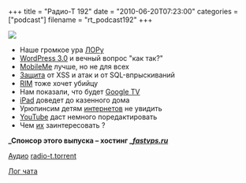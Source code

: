 +++
title = "Радио-Т 192"
date = "2010-06-20T07:23:00"
categories = ["podcast"]
filename = "rt_podcast192"
+++

![](https://radio-t.com/images/radio-t/rt192.png)

- Наше громкое ура [ЛОРу
](http://www.linux.org.ru/news/linux-org-ru/5000089)
- [WordPress 3.0](http://habrahabr.ru/blogs/wordpress/96768/) и вечный вопрос "как так?"
- [MobileMe](http://www.appleinsider.com/articles/10/06/18/inside_apples_new_mobileme_web_and_ios_apps.html) лучше, но не для всех
- [Защита](http://www.opennet.ru/opennews/art.shtml?num=26997) от XSS и атак и от SQL-впрыскиваний
- [RIM](http://www.mobile-review.com/fullnews/main/2010/June/15.shtml#29606) тоже хочет убийцу
- Нам показали, что будет [Google TV](http://mashable.com/2010/06/15/google-tv-video/)
- [iPad](http://mashable.com/2010/06/13/ipod-touch-marijuana-ipad-craigslist/) доведет до казенного дома
- Урюпинсим детям [интернетов](http://habrahabr.ru/blogs/lenta/96748/) не увидить
- [YouTube](http://www.readwriteweb.com/archives/youtube_gets_a_cloud-based_video_editor.php) даст немного поредактировать
- Чем [их](http://agile.dzone.com/articles/3-things-motivate-us) заинтересовать ?

**_Спонсор этого выпуска – хостинг _[_fastvps.ru_](http://fastvps.ru/)**

[Аудио](http://archive.rucast.net/radio-t/media/rt_podcast192.mp3)
[radio-t.torrent](http://www.radio-t.com/torrents/rt_podcast192.mp3.torrent)

[Лог чата](http://chat.radio-t.com/logs/radio-t-192.html)
<audio src="http://archive.rucast.net/radio-t/media/rt_podcast192.mp3" preload="none"></audio>